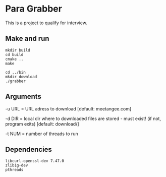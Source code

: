 # Para Grabber

This is a project to qualify for interview.

## Make and run
```shell
mkdir build
cd build
cmake ..
make

cd ../bin
mkdir download
./grabber
```

## Arguments
-u URL = URL adress to download [default: meetangee.com]

-d DIR = local dir where to downloaded files are stored
	 - must exist! (if not, program exits) [default: download/]

-t NUM = number of threads to run

## Dependencies
```
libcurl-openssl-dev 7.47.0
zlib1g-dev
pthreads
```
